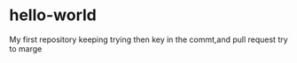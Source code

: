 # hello-world
My first repository
keeping trying then key in the commt,and pull request try to marge
